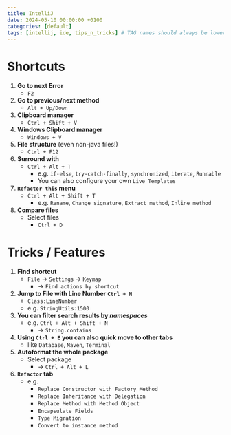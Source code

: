 ```yaml
---
title: IntelliJ
date: 2024-05-10 00:00:00 +0100
categories: [default]
tags: [intellij, ide, tips_n_tricks] # TAG names should always be lowercase
---
```


# Shortcuts

1. **Go to next Error**
    - `F2`
2. **Go to previous/next method**
    - `Alt + Up/Down`
3. **Clipboard manager**
    - `Ctrl + Shift + V`
4. **Windows Clipboard manager**
    - `Windows + V`
5. **File structure** (even non-java files!)
    - `Ctrl + F12`
6. **Surround with**
    - `Ctrl + Alt + T`
        - e.g. `if-else`, `try-catch-finally`, `synchronized`, `iterate`, `Runnable`
        - You can also configure your own `Live Templates`
7. **`Refactor this` menu**
    - `Ctrl + Alt + Shift + T`
        - e.g. `Rename`, `Change signature`, `Extract method`, `Inline method`
8. **Compare files**
    - Select files
        - `Ctrl + D`

# Tricks / Features

1. **Find shortcut**
    - `File` -> `Settings` -> `Keymap`
        - -> `Find actions by shortcut`
2. **Jump to File with Line Number `Ctrl + N`**
    - `Class:LineNumber`
    - e.g. `StringUtils:1500`
3. **You can filter search results by _namespaces_**
    - e.g. `Ctrl + Alt + Shift + N`
        - -> `String.contains`
4. **Using `Ctrl + E` you can also quick move to other tabs**
    - like `Database`, `Maven`, `Terminal`
5. **Autoformat the whole package**
    - Select package
        - -> `Ctrl + Alt + L`
6. **`Refactor` tab**
    - e.g.
        - `Replace Constructor with Factory Method`
        - `Replace Inheritance with Delegation`
        - `Replace Method with Method Object`
        - `Encapsulate Fields`
        - `Type Migration`
        - `Convert to instance method`

